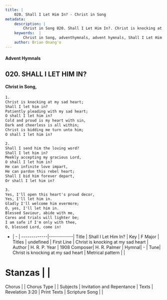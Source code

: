 ```yaml
---
title: |
    020. Shall I Let Him In? - Christ in Song
metadata:
    description: |
        Christ in Song 020. Shall I Let Him In?. Christ is knocking at my sad heart; Shall I let him in? Patiently pleading with my sad heart; O shall I let him in? Cold and proud is my heart with sin, Dark and cheerless is all within; Christ is bidding me turn unto him; O shall I let him in?
    keywords:  |
        Christ in Song, adventhymnals, advent hymnals, Shall I Let Him In?, Christ is knocking at my sad heart. 
    author: Brian Onang'o
---
```


#### Advent Hymnals
## 020. SHALL I LET HIM IN?
####  Christ in Song,

```txt
1.
Christ is knocking at my sad heart;
Shall I let him in?
Patiently pleading with my sad heart;
O shall I let him in?
Cold and proud is my heart with sin,
Dark and cheerless is all within;
Christ is bidding me turn unto him;
O shall I let him in?

2.
Shall I send him the loving word?
Shall I let him in?
Meekly accepting my gracious Lord,
O shall I let him in?
He can infinite love impart,
He can pardon this rebel heart;
Shall I bid him forever depart,
Or shall I let him in?

3.
Yes, I'll open this heart's proud decor,
Yes, I'll let him in.
Gladly I'll welcome him evermore;
O, yes, I'll let him in.
Blessed Saviour, abide with me,
Cares and trials will lighter be;
I am safe if I'm only with thee,
O, blessed Lord, come in!

```

- |   -  |
-------------|------------|
Title | Shall I Let Him In? |
Key | F Major |
Titles | undefined |
First Line | Christ is knocking at my sad heart |
Author | H. R. P.
Year | 1908
Composer| H. R. Palmer |
Hymnal|  - |
Tune| Christ is knocking at my sad heart |
Metrical pattern | |
# Stanzas |  |
Chorus |  |
Chorus Type |  |
Subjects | Invitation and Repentance |
Texts | Revelation 3:20 |
Print Texts | 
Scripture Song |  |
    
